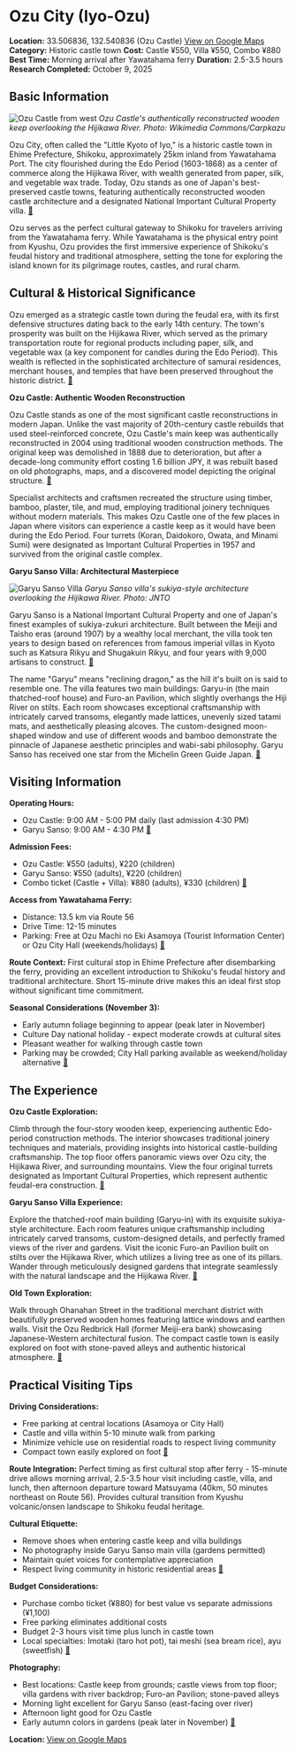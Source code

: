 # Ozu City (Iyo-Ozu)

**Location:** 33.506836, 132.540836 (Ozu Castle) [View on Google Maps](https://maps.google.com/maps?q=33.506836,132.540836)
**Category:** Historic castle town
**Cost:** Castle ¥550, Villa ¥550, Combo ¥880
**Best Time:** Morning arrival after Yawatahama ferry
**Duration:** 2.5-3.5 hours
**Research Completed:** October 9, 2025

## Basic Information

![Ozu Castle from west](https://upload.wikimedia.org/wikipedia/commons/8/80/Ozu_castle_from_west.JPG)
*Ozu Castle's authentically reconstructed wooden keep overlooking the Hijikawa River. Photo: Wikimedia Commons/Carpkazu*

Ozu City, often called the "Little Kyoto of Iyo," is a historic castle town in Ehime Prefecture, Shikoku, approximately 25km inland from Yawatahama Port. The city flourished during the Edo Period (1603-1868) as a center of commerce along the Hijikawa River, with wealth generated from paper, silk, and vegetable wax trade. Today, Ozu stands as one of Japan's best-preserved castle towns, featuring authentically reconstructed wooden castle architecture and a designated National Important Cultural Property villa. [🔗](https://www.visitehimejapan.com/en/discover/stories/0013/)

Ozu serves as the perfect cultural gateway to Shikoku for travelers arriving from the Yawatahama ferry. While Yawatahama is the physical entry point from Kyushu, Ozu provides the first immersive experience of Shikoku's feudal history and traditional atmosphere, setting the tone for exploring the island known for its pilgrimage routes, castles, and rural charm.

## Cultural & Historical Significance

Ozu emerged as a strategic castle town during the feudal era, with its first defensive structures dating back to the early 14th century. The town's prosperity was built on the Hijikawa River, which served as the primary transportation route for regional products including paper, silk, and vegetable wax (a key component for candles during the Edo Period). This wealth is reflected in the sophisticated architecture of samurai residences, merchant houses, and temples that have been preserved throughout the historic district. [🔗](https://en.wikipedia.org/wiki/Ōzu_Castle)

**Ozu Castle: Authentic Wooden Reconstruction**

Ozu Castle stands as one of the most significant castle reconstructions in modern Japan. Unlike the vast majority of 20th-century castle rebuilds that used steel-reinforced concrete, Ozu Castle's main keep was authentically reconstructed in 2004 using traditional wooden construction methods. The original keep was demolished in 1888 due to deterioration, but after a decade-long community effort costing 1.6 billion JPY, it was rebuilt based on old photographs, maps, and a discovered model depicting the original structure. [🔗](https://en.wikipedia.org/wiki/Ōzu_Castle)

Specialist architects and craftsmen recreated the structure using timber, bamboo, plaster, tile, and mud, employing traditional joinery techniques without modern materials. This makes Ozu Castle one of the few places in Japan where visitors can experience a castle keep as it would have been during the Edo Period. Four turrets (Koran, Daidokoro, Owata, and Minami Sumi) were designated as Important Cultural Properties in 1957 and survived from the original castle complex.

**Garyu Sanso Villa: Architectural Masterpiece**

![Garyu Sanso Villa](https://res-2.cloudinary.com/jnto/image/upload/w_750,h_503,c_fill,f_auto,fl_lossy,q_auto/v1508162357/ehime/Ehime630_1.jpg)
*Garyu Sanso villa's sukiya-style architecture overlooking the Hijikawa River. Photo: JNTO*

Garyu Sanso is a National Important Cultural Property and one of Japan's finest examples of sukiya-zukuri architecture. Built between the Meiji and Taisho eras (around 1907) by a wealthy local merchant, the villa took ten years to design based on references from famous imperial villas in Kyoto such as Katsura Rikyu and Shugakuin Rikyu, and four years with 9,000 artisans to construct. [🔗](https://www.en.garyusanso.jp/about/)

The name "Garyu" means "reclining dragon," as the hill it's built on is said to resemble one. The villa features two main buildings: Garyu-in (the main thatched-roof house) and Furo-an Pavilion, which slightly overhangs the Hiji River on stilts. Each room showcases exceptional craftsmanship with intricately carved transoms, elegantly made lattices, unevenly sized tatami mats, and aesthetically pleasing alcoves. The custom-designed moon-shaped window and use of different woods and bamboo demonstrate the pinnacle of Japanese aesthetic principles and wabi-sabi philosophy. Garyu Sanso has received one star from the Michelin Green Guide Japan. [🔗](https://en.japantravel.com/ehime/garyu-sanso-an-architectural-masterpiece-in-harmony-with-nature/71342)

## Visiting Information

**Operating Hours:**
- Ozu Castle: 9:00 AM - 5:00 PM daily (last admission 4:30 PM)
- Garyu Sanso: 9:00 AM - 4:30 PM
[🔗](https://www.japan-guide.com/e/e5527.html)

**Admission Fees:**
- Ozu Castle: ¥550 (adults), ¥220 (children)
- Garyu Sanso: ¥550 (adults), ¥220 (children)
- Combo ticket (Castle + Villa): ¥880 (adults), ¥330 (children)
[🔗](https://www.japan-guide.com/e/e5527.html)

**Access from Yawatahama Ferry:**
- Distance: 13.5 km via Route 56
- Drive Time: 12-15 minutes
- Parking: Free at Ozu Machi no Eki Asamoya (Tourist Information Center) or Ozu City Hall (weekends/holidays)
[🔗](https://jp.visitozu.com/archives/1216?wovn=en)

**Route Context:**
First cultural stop in Ehime Prefecture after disembarking the ferry, providing an excellent introduction to Shikoku's feudal history and traditional architecture. Short 15-minute drive makes this an ideal first stop without significant time commitment.

**Seasonal Considerations (November 3):**
- Early autumn foliage beginning to appear (peak later in November)
- Culture Day national holiday - expect moderate crowds at cultural sites
- Pleasant weather for walking through castle town
- Parking may be crowded; City Hall parking available as weekend/holiday alternative
[🔗](https://matcha-jp.com/en/13045)

## The Experience

**Ozu Castle Exploration:**

Climb through the four-story wooden keep, experiencing authentic Edo-period construction methods. The interior showcases traditional joinery techniques and materials, providing insights into historical castle-building craftsmanship. The top floor offers panoramic views over Ozu city, the Hijikawa River, and surrounding mountains. View the four original turrets designated as Important Cultural Properties, which represent authentic feudal-era construction. [🔗](https://www.japan.travel/en/spot/817/)

**Garyu Sanso Villa Experience:**

Explore the thatched-roof main building (Garyu-in) with its exquisite sukiya-style architecture. Each room features unique craftsmanship including intricately carved transoms, custom-designed details, and perfectly framed views of the river and gardens. Visit the iconic Furo-an Pavilion built on stilts over the Hijikawa River, which utilizes a living tree as one of its pillars. Wander through meticulously designed gardens that integrate seamlessly with the natural landscape and the Hijikawa River. [🔗](https://www.en.garyusanso.jp/about/)

**Old Town Exploration:**

Walk through Ohanahan Street in the traditional merchant district with beautifully preserved wooden homes featuring lattice windows and earthen walls. Visit the Ozu Redbrick Hall (former Meiji-era bank) showcasing Japanese-Western architectural fusion. The compact castle town is easily explored on foot with stone-paved alleys and authentic historical atmosphere. [🔗](https://www.visitehimejapan.com/en/discover/stories/0013/)

## Practical Visiting Tips

**Driving Considerations:**
- Free parking at central locations (Asamoya or City Hall)
- Castle and villa within 5-10 minute walk from parking
- Minimize vehicle use on residential roads to respect living community
- Compact town easily explored on foot
[🔗](https://jp.visitozu.com/archives/1216?wovn=en)

**Route Integration:**
Perfect timing as first cultural stop after ferry - 15-minute drive allows morning arrival, 2.5-3.5 hour visit including castle, villa, and lunch, then afternoon departure toward Matsuyama (40km, 50 minutes northeast on Route 56). Provides cultural transition from Kyushu volcanic/onsen landscape to Shikoku feudal heritage.

**Cultural Etiquette:**
- Remove shoes when entering castle keep and villa buildings
- No photography inside Garyu Sanso main villa (gardens permitted)
- Maintain quiet voices for contemplative appreciation
- Respect living community in historic residential areas
[🔗](https://www.en.garyusanso.jp/)

**Budget Considerations:**
- Purchase combo ticket (¥880) for best value vs separate admissions (¥1,100)
- Free parking eliminates additional costs
- Budget 2-3 hours visit time plus lunch in castle town
- Local specialties: Imotaki (taro hot pot), tai meshi (sea bream rice), ayu (sweetfish)
[🔗](https://www.visitehimejapan.com/en/discover/stories/0013/)

**Photography:**
- Best locations: Castle keep from grounds; castle views from top floor; villa gardens with river backdrop; Furo-an Pavilion; stone-paved alleys
- Morning light excellent for Garyu Sanso (east-facing over river)
- Afternoon light good for Ozu Castle
- Early autumn colors in gardens (peak later in November)
[🔗](https://en.japantravel.com/ehime/garyu-sanso-an-architectural-masterpiece-in-harmony-with-nature/71342)

**Location:** [View on Google Maps](https://maps.google.com/maps?q=33.506836,132.540836)
